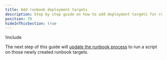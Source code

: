 ```yaml
---
title: Add runbook deployment targets
description: Step by step guide on how to add deployment targets for runbooks in Octopus Deploy.
position: 70
hideInThisSection: true
---
```


!include <add-deployment-targets>

The next step of this guide will [update the runbook process](/docs/getting-started/first-runbook-run/define-the-runbook-process-for-targets.md) to run a script on those newly created runbook targets.  
